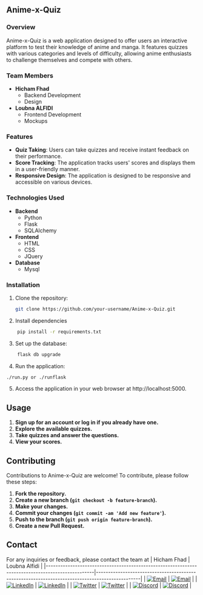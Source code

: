 ## Anime-x-Quiz

### Overview
Anime-x-Quiz is a web application designed to offer users an interactive platform to test their knowledge of anime and manga. It features quizzes with various categories and levels of difficulty, allowing anime enthusiasts to challenge themselves and compete with others.

### Team Members
- **Hicham Fhad**
  - Backend Development
  - Design
- **Loubna ALFIDI**
  - Frontend Development
  - Mockups

### Features
- **Quiz Taking**: Users can take quizzes and receive instant feedback on their performance.
- **Score Tracking**: The application tracks users' scores and displays them in a user-friendly manner.
- **Responsive Design**: The application is designed to be responsive and accessible on various devices.

### Technologies Used
- **Backend**
  - Python
  - Flask
  - SQLAlchemy
- **Frontend**
  - HTML
  - CSS
  - JQuery
- **Database**
  - Mysql

### Installation
1. Clone the repository:
   ```bash
   git clone https://github.com/your-username/Anime-x-Quiz.git

2. Install dependencies
```bash
    pip install -r requirements.txt
```
3. Set up the database:

```bash
    flask db upgrade
```
4. Run the application:

```bash
./run.py or ./runflask
```
5. Access the application in your web browser at http://localhost:5000.

## Usage

1. **Sign up for an account or log in if you already have one.**
2. **Explore the available quizzes.**
3. **Take quizzes and answer the questions.**
4. **View your scores.**

## Contributing

Contributions to Anime-x-Quiz are welcome! To contribute, please follow these steps:

1. **Fork the repository.**
2. **Create a new branch (`git checkout -b feature-branch`).**
3. **Make your changes.**
4. **Commit your changes (`git commit -am 'Add new feature'`).**
5. **Push to the branch (`git push origin feature-branch`).**
6. **Create a new Pull Request.**


## Contact

For any inquiries or feedback, please contact the team at 
| Hicham Fhad                                                                                      | Loubna Alfidi                                                                                  |
|--------------------------------------------------------------------------------------------------|------------------------------------------------------------------------------------------------|
| [![Email](https://img.shields.io/badge/Email-%40me-red?style=flat&logo=gmail)](mailto:imalxvssteve2020@gmail.com) | [![Email](https://img.shields.io/badge/Email-%40me-red?style=flat&logo=gmail)](mailto:loubna.alfidi@gmail.com) |
| [![LinkedIn](https://img.shields.io/badge/LinkedIn-Profile-blue?style=flat&logo=linkedin)](https://www.linkedin.com/in/hicham-fhad-7b9070263/) | [![LinkedIn](https://img.shields.io/badge/LinkedIn-Profile-blue?style=flat&logo=linkedin)](https://www.linkedin.com/in/loubna-alfidi-94a092219) |
| [![Twitter](https://img.shields.io/badge/Twitter-Profile-lightblue?style=flat&logo=twitter)](https://twitter.com/D_Hicham2k)       | [![Twitter](https://img.shields.io/badge/Twitter-Profile-lightblue?style=flat&logo=twitter)](https://twitter.com/loubna_alfidi) |
| [![Discord](https://img.shields.io/badge/Discord-luffy.py-blueviolet?style=flat&logo=discord)](https://discord.com/users/luffy.py)     | [![Discord](https://img.shields.io/badge/Discord-loubna_07-blueviolet?style=flat&logo=discord)](https://discord.com/users/loubna_07) |